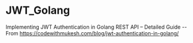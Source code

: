 # JWT_Golang
Implementing JWT Authentication in Golang REST API – Detailed Guide -- From https://codewithmukesh.com/blog/jwt-authentication-in-golang/

